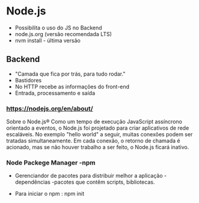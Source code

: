 # Node.js
- Possibilita o uso do JS no Backend
- node.js.org (versão recomendada LTS)
- nvm install - última versão

## Backend
- "Camada que fica por trás, para tudo rodar."
- Bastidores
- No HTTP recebe as informações do front-end
- Entrada, processamento e saída


### https://nodejs.org/en/about/
Sobre o Node.js®
Como um tempo de execução JavaScript assíncrono orientado a eventos, o Node.js foi projetado para criar aplicativos de rede escaláveis. No exemplo "hello world" a seguir, muitas conexões podem ser tratadas simultaneamente. Em cada conexão, o retorno de chamada é acionado, mas se não houver trabalho a ser feito, o Node.js ficará inativo.

### Node Packege Manager -npm

- Gerenciandor de pacotes para distribuir melhor a aplicação - dependências -pacotes que contêm scripts, bibliotecas.

- Para iniciar o npm : npm init






